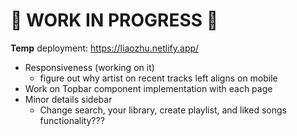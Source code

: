 # 🚧 WORK IN PROGRESS 🚧

**Temp** deployment: https://liaozhu.netlify.app/

- Responsiveness (working on it)
    - figure out why artist on recent tracks left aligns on mobile
- Work on Topbar component implementation with each page
- Minor details sidebar
    - Change search, your library, create playlist, and liked songs functionality???
